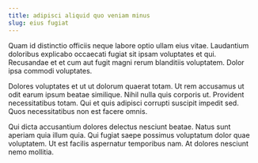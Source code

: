 ```yaml
---
title: adipisci aliquid quo veniam minus
slug: eius fugiat
---
```


Quam id distinctio officiis neque labore optio ullam eius vitae. Laudantium doloribus explicabo occaecati fugiat sit ipsam voluptates et qui. Recusandae et et cum aut fugit magni rerum blanditiis voluptatem. Dolor ipsa commodi voluptates.

Dolores voluptates et ut ut dolorum quaerat totam. Ut rem accusamus ut odit earum ipsum beatae similique. Nihil nulla quis corporis ut. Provident necessitatibus totam. Qui et quis adipisci corrupti suscipit impedit sed. Quos necessitatibus non est facere omnis.

Qui dicta accusantium dolores delectus nesciunt beatae. Natus sunt aperiam quia illum quia. Qui fugiat saepe possimus voluptatum dolor quae voluptatem. Ut est facilis aspernatur temporibus nam. At dolores nesciunt nemo mollitia.

